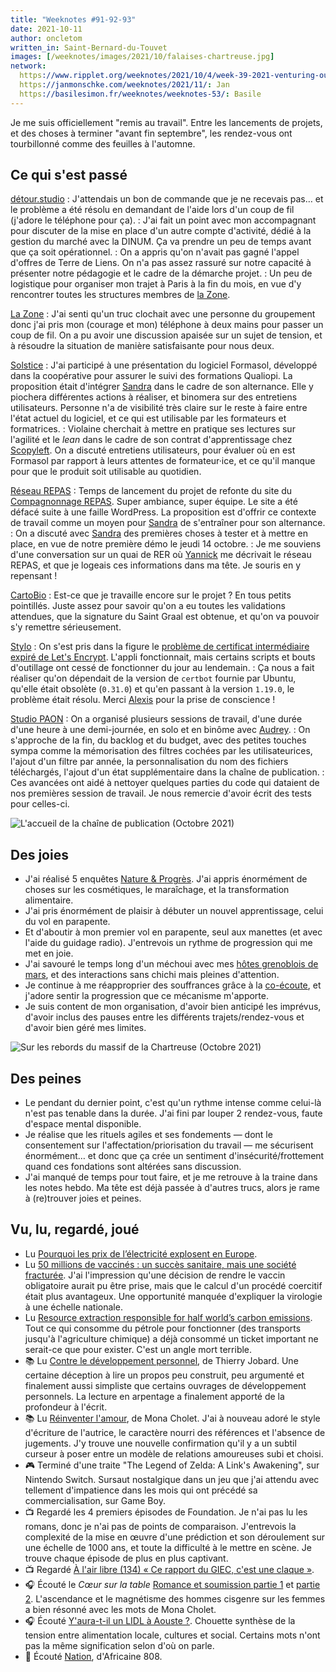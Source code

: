 ```yaml
---
title: "Weeknotes #91-92-93"
date: 2021-10-11
author: oncletom
written_in: Saint-Bernard-du-Touvet
images: [/weeknotes/images/2021/10/falaises-chartreuse.jpg]
network:
  https://www.ripplet.org/weeknotes/2021/10/4/week-39-2021-venturing-out: Tomomi
  https://janmonschke.com/weeknotes/2021/11/: Jan
  https://basilesimon.fr/weeknotes/weeknotes-53/: Basile
---
```


Je me suis officiellement "remis au travail". Entre les lancements de projets, et des choses à terminer "avant fin septembre", les rendez-vous ont tourbillonné comme des feuilles à l'automne.

<!--more-->

## Ce qui s'est passé

[détour.studio]
: J'attendais un bon de commande que je ne recevais pas… et le problème a été résolu en demandant de l'aide lors d'un coup de fil (j'adore le téléphone pour ça).
: J'ai fait un point avec mon accompagnant pour discuter de la mise en place d'un autre compte d'activité, dédié à la gestion du marché avec la DINUM. Ça va prendre un peu de temps avant que ça soit opérationnel.
: On a appris qu'on n'avait pas gagné l'appel d'offres de Terre de Liens. On n'a pas assez rassuré sur notre capacité à présenter notre pédagogie et le cadre de la démarche projet.
: Un peu de logistique pour organiser mon trajet à Paris à la fin du mois, en vue d'y rencontrer toutes les structures membres de [la Zone][La Zone].

[La Zone]
: J'ai senti qu'un truc clochait avec une personne du groupement donc j'ai pris mon (courage et mon) téléphone à deux mains pour passer un coup de fil. On a pu avoir une discussion apaisée sur un sujet de tension, et à résoudre la situation de manière satisfaisante pour nous deux.

[Solstice]
: J'ai participé à une présentation du logiciel Formasol, développé dans la coopérative pour assurer le suivi des formations Qualiopi. La proposition était d'intégrer [Sandra] dans le cadre de son alternance. Elle y piochera différentes actions à réaliser, et binomera sur des entretiens utilisateurs. Personne n'a de visibilité très claire sur le reste à faire entre l'état actuel du logiciel, et ce qui est utilisable par les formateurs et formatrices.
: Violaine cherchait à mettre en pratique ses lectures sur l'agilité et le _lean_ dans le cadre de son contrat d'apprentissage chez [Scopyleft]. On a discuté entretiens utilisateurs, pour évaluer où en est Formasol par rapport à leurs attentes de formateur·ice, et ce qu'il manque pour que le produit soit utilisable au quotidien.

[Réseau REPAS]
: Temps de lancement du projet de refonte du site du [Compagnonnage REPAS](https://compagnonnage-repas.org). Super ambiance, super équipe. Le site a été défacé suite à une faille WordPress. La proposition est d'offrir ce contexte de travail comme un moyen pour [Sandra] de s'entraîner pour son alternance.
: On a discuté avec [Sandra] des premières choses à tester et à mettre en place, en vue de notre première démo le jeudi 14 octobre.
: Je me souviens d'une conversation sur un quai de RER où [Yannick] me décrivait le réseau REPAS, et que je logeais ces informations dans ma tête. Je souris en y repensant !

[CartoBio]
: Est-ce que je travaille encore sur le projet ? En tous petits pointillés. Juste assez pour savoir qu'on a eu toutes les validations attendues, que la signature du Saint Graal est obtenue, et qu'on va pouvoir s'y remettre sérieusement.

[Stylo]
: On s'est pris dans la figure le [problème de certificat intermédiaire expiré de Let's Encrypt](https://www.octopuce.fr/letsencrypt-certificate-expiration-consequences/). L'appli fonctionnait, mais certains scripts et bouts d'outillage ont cessé de fonctionner du jour au lendemain.
: Ça nous a fait réaliser qu'on dépendait de la version de `certbot` fournie par Ubuntu, qu'elle était obsolète (`0.31.0`) et qu'en passant à la version `1.19.0`, le problème était résolu. Merci [Alexis](https://tutut.delire.party/@almet/107032687689853197) pour la prise de conscience !

[Studio PAON][EditAdapt]
: On a organisé plusieurs sessions de travail, d'une durée d'une heure à une demi-journée, en solo et en binôme avec [Audrey].
: On s'approche de la fin, du backlog et du budget, avec des petites touches sympa comme la mémorisation des filtres cochées par les utilisateurices, l'ajout d'un filtre par année, la personnalisation du nom des fichiers téléchargés, l'ajout d'un état supplémentaire dans la chaîne de publication.
: Ces avancées ont aidé à nettoyer quelques parties du code qui dataient de nos premières session de travail. Je nous remercie d'avoir écrit des tests pour celles-ci.

![](/weeknotes/images/2021/10/studio-paon-dashboard.png "L'accueil de la chaîne de publication (Octobre 2021)")

## Des joies

- J'ai réalisé 5 enquêtes [Nature & Progrès][NatureProgres]. J'ai appris énormément de choses sur les cosmétiques, le maraîchage, et la transformation alimentaire.
- J'ai pris énormément de plaisir à débuter un nouvel apprentissage, celui du vol en parapente.
- Et d'aboutir à mon premier vol en parapente, seul aux manettes (et avec l'aide du guidage radio). J'entrevois un rythme de progression qui me met en joie.
- J'ai savouré le temps long d'un méchoui avec mes [hôtes grenoblois de mars](/weenotes/63/), et des interactions sans chichi mais pleines d'attention.
- Je continue à me réapproprier des souffrances grâce à la [co-écoute](https://oncletom.io/2021/08/10/co-ecoute/), et j'adore sentir la progression que ce mécanisme m'apporte.
- Je suis content de mon organisation, d'avoir bien anticipé les imprévus, d'avoir inclus des pauses entre les différents trajets/rendez-vous et d'avoir bien géré mes limites.

![](/weeknotes/images/2021/10/falaises-chartreuse.jpg "Sur les rebords du massif de la Chartreuse (Octobre 2021)")


## Des peines

- Le pendant du dernier point, c'est qu'un rythme intense comme celui-là n'est pas tenable dans la durée. J'ai fini par louper 2 rendez-vous, faute d'espace mental disponible.
- Je réalise que les rituels agiles et ses fondements — dont le consentement sur l'affectation/priorisation du travail — me sécurisent énormément… et donc que ça crée un sentiment d'insécurité/frottement quand ces fondations sont altérées sans discussion.
- J'ai manqué de temps pour tout faire, et je me retrouve à la traine dans les notes hebdo. Ma tête est déjà passée à d'autres trucs, alors je rame à (re)trouver joies et peines.

## Vu, lu, regardé, joué

- Lu [Pourquoi les prix de l’électricité explosent en Europe](https://usbeketrica.com/fr/article/pourquoi-les-prix-de-l-electricite-explosent-en-europe).
- Lu [50 millions de vaccinés : un succès sanitaire, mais une société fracturée](https://www.mediapart.fr/journal/france/190921/50-millions-de-vaccines-un-succes-sanitaire-mais-une-societe-fracturee). J'ai l'impression qu'une décision de rendre le vaccin obligatoire aurait pu être prise, mais que le calcul d'un procédé coercitif était plus avantageux. Une opportunité manquée d'expliquer la virologie à une échelle nationale.
- Lu [Resource extraction responsible for half world’s carbon emissions](https://www.theguardian.com/environment/2019/mar/12/resource-extraction-carbon-emissions-biodiversity-loss). Tout ce qui consomme du pétrole pour fonctionner (des transports jusqu'à l'agriculture chimique) a déjà consommé un ticket important ne serait-ce que pour exister. C'est un angle mort terrible.
- 📚 Lu [Contre le développement personnel](https://www.ruedelechiquier.net/essais/336-contre-le-developpement-personnel-.html), de Thierry Jobard. Une certaine déception à lire un propos peu construit, peu argumenté et finalement aussi simpliste que certains ouvrages de développement personnels. La lecture en arpentage a finalement apporté de la profondeur à l'écrit.
- 📚 Lu [Réinventer l'amour](https://www.editionsladecouverte.fr/reinventer_l_amour-9782355221743), de Mona Cholet. J'ai à nouveau adoré le style d'écriture de l'autrice, le caractère nourri des références et l'absence de jugements. J'y trouve une nouvelle confirmation qu'il y a un subtil curseur à poser entre un modèle de relations amoureuses subi et choisi.
- 🎮 Terminé d'une traite "The Legend of Zelda: A Link's Awakening", sur Nintendo Switch. Sursaut nostalgique dans un jeu que j'ai attendu avec tellement d'impatience dans les mois qui ont précédé sa commercialisation, sur Game Boy.
- 📺 Regardé les 4 premiers épisodes de Foundation. Je n'ai pas lu les romans, donc je n'ai pas de points de comparaison. J'entrevois la complexité de la mise en œuvre d'une prédiction et son déroulement sur une échelle de 1000 ans, et toute la difficulté à le mettre en scène. Je trouve chaque épisode de plus en plus captivant.
- 📺 Regardé [À l'air libre (134) « Ce rapport du GIEC, c'est une claque »](https://www.youtube.com/watch?v=aRjndSW1kso).
- 🎧 Écouté le _Cœur sur la table_ [Romance et soumission partie 1](https://www.binge.audio/podcast/le-coeur-sur-la-table/romance-et-soumission-premiere-partie) et [partie 2](https://www.binge.audio/podcast/le-coeur-sur-la-table/romance-et-soumission-deuxieme-partie). L'ascendance et le magnétisme des hommes cisgenre sur les femmes a bien résonné avec les mots de Mona Cholet.
- 🎧 Écouté [Y'aura-t-il un LIDL à Aouste ?](https://www.franceculture.fr/emissions/les-pieds-sur-terre/les-pieds-sur-terre-emission-du-mercredi-01-septembre-2021). Chouette synthèse de la tension entre alimentation locale, cultures et social. Certains mots n'ont pas la même signification selon d'où on parle.
- 🎵 Écouté [Nation](https://www.last.fm/music/Africaine+808/_/Nation), d'Africaine 808.

[détour.studio]: /
[Solstice]: https://solstice.coop/
[Stylo]: https://github.com/EcrituresNumeriques/stylo
[CartoBio]: https://cartobio.org/
[EditAdapt]: http://editadapt.fr/
[Usine Vivante]: https://www.usinevivante.org
[La Zone]: http://la.zone
[YesWiki]: https://yeswiki.net
[NatureProgres]: http://np26.fr/
[Réseau REPAS]: http://www.reseaurepas.free.fr/

[Noémie]: https://noemiegirard.co
[Sandra]: https://sandrakpodar.net/
[Scopyleft]: http://scopyleft.fr
[Juliette]: https://twitter.com/ju_net01
[Sofia]: https://twitter.com/sofiaboulaarab
[Guillaume]: https://www.yuzutech.fr/
[Antoine]: https://www.quaternum.net/
[Yannick]: https://elsif.fr/
[Basile]: https://basilesimon.fr/
[Maïtané]: https://maiwann.net/
[Laurent]: https://cocotier.xyz/
[Audrey]: https://fr.linkedin.com/in/audreybramy
